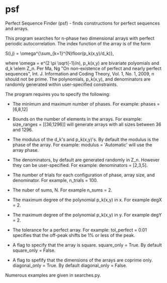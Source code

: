 # psf
Perfect Sequence Finder (psf) - finds constructions for perfect sequences and arrays. 

This program searches for n-phase two dimensional arrays with perfect periodic autocorrelation. The index function of the array is of the form 

S(i,j) = \omega^{\sum_{k=1}^{N}floor(p_k(x,y)/d_k)}, 

where \omega = e^(2 \pi \sqrt{-1}/n), p_k(x,y) are bivariate polyomials and d_k \elem Z_n. Per Ma, Ng "On non-existence of perfect and nearly perfect sequences", Int. J. Information and Coding Theory, Vol. 1, No. 1, 2009, n should not be prime. The polynomials, p_k(x,y), and denominators are randomly generated within user-specified constraints. 

The program requires you to specify the following: 

* The minimum and maximum number of phases. For example: phases = [6,8,12] 

* Bounds on the number of elements in the arrays. For example: size_ranges = [[36,1296]] will generate arrays with all sizes between 36 and 1296. 

* The modulus of the d_k's and p_k(x,y)'s. By default the modulus is the phase of the array. For example: modulus = 'Automatic' will use the array phase. 

* The denominators, by default are generated randomly in Z_n. However they can be user-specified. For example: denominators = [2,3,5]. 

* The number of trials for each configuration of phase, array size, and denominator. For example, n_trials = 100. 

* The nuber of sums, N. For example n_sums = 2.

* The maximum degree of the polynomial p_k(x,y) in x. For example degX = 2. 

* The maximum degree of the polynomial p_k(x,y) in y. For example degY = 2. 

* The tolerance for a perfect array. For example: tol_perfect = 0.01 specifies that the off-peak shifts be 1% or less of the peak. 

* A flag to specify that the array is square. square_only = True. By default square_only = False. 

* A flag to spefify that the dimensions of the arrays are coprime only. diagonal_only = True. By default diagonal_only = False. 

Numerous examples are given in searches.py. 



